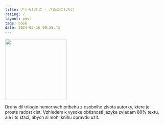 ```yaml
---
title: さくらももこ - さるのこしかけ
rating: 7
layout: post
tags: book
date: 2024-03-16 09:55:43
---
```

<img width="200" src="https://images-na.ssl-images-amazon.com/images/S/compressed.photo.goodreads.com/books/1677794158i/3191757.jpg" />
<p>
Druhy dil trilogie humornych pribehu z osobniho zivota autorky, ktere je proste radost cist. Vzhledem k vysoke obtiznosti jazyka zvladam 80% textu, ale i to staci, abych si mohl knihu opravdu uzit.
</p>
